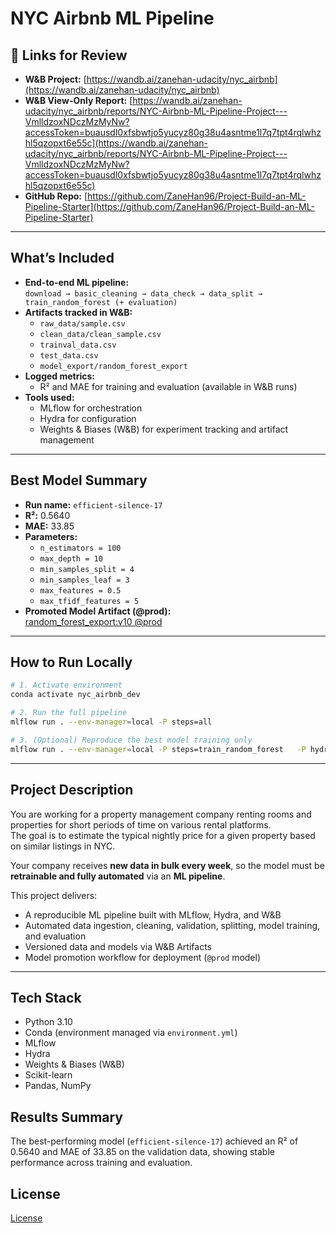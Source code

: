 # NYC Airbnb ML Pipeline

## 🔗 Links for Review

- **W&B Project:** [https://wandb.ai/zanehan-udacity/nyc_airbnb](https://wandb.ai/zanehan-udacity/nyc_airbnb)  
- **W&B View-Only Report:** [https://wandb.ai/zanehan-udacity/nyc_airbnb/reports/NYC-Airbnb-ML-Pipeline-Project---VmlldzoxNDczMzMyNw?accessToken=buausdl0xfsbwtjo5yucyz80g38u4asntme1l7q7tpt4rqlwhzhl5qzopxt6e55c](https://wandb.ai/zanehan-udacity/nyc_airbnb/reports/NYC-Airbnb-ML-Pipeline-Project---VmlldzoxNDczMzMyNw?accessToken=buausdl0xfsbwtjo5yucyz80g38u4asntme1l7q7tpt4rqlwhzhl5qzopxt6e55c)  
- **GitHub Repo:** [https://github.com/ZaneHan96/Project-Build-an-ML-Pipeline-Starter](https://github.com/ZaneHan96/Project-Build-an-ML-Pipeline-Starter)

---

## What’s Included

- **End-to-end ML pipeline:**  
  `download → basic_cleaning → data_check → data_split → train_random_forest (+ evaluation)`
- **Artifacts tracked in W&B:**  
  - `raw_data/sample.csv`  
  - `clean_data/clean_sample.csv`  
  - `trainval_data.csv`  
  - `test_data.csv`  
  - `model_export/random_forest_export`
- **Logged metrics:**  
  - R² and MAE for training and evaluation (available in W&B runs)
- **Tools used:**  
  - MLflow for orchestration  
  - Hydra for configuration  
  - Weights & Biases (W&B) for experiment tracking and artifact management

---

## Best Model Summary

- **Run name:** `efficient-silence-17`  
- **R²:** 0.5640  
- **MAE:** 33.85  
- **Parameters:**  
  - `n_estimators = 100`  
  - `max_depth = 10`  
  - `min_samples_split = 4`  
  - `min_samples_leaf = 3`  
  - `max_features = 0.5`  
  - `max_tfidf_features = 5`
- **Promoted Model Artifact (@prod):**  
  [random_forest_export:v10 @prod](https://wandb.ai/zanehan-udacity/nyc_airbnb/artifacts/model_export/random_forest_export/v10)

---

## How to Run Locally

```bash
# 1. Activate environment
conda activate nyc_airbnb_dev

# 2. Run the full pipeline
mlflow run . --env-manager=local -P steps=all

# 3. (Optional) Reproduce the best model training only
mlflow run . --env-manager=local -P steps=train_random_forest   -P hydra_options="modeling.random_forest.n_estimators=100                     modeling.random_forest.max_depth=10                     modeling.random_forest.min_samples_split=4                     modeling.random_forest.min_samples_leaf=3                     modeling.random_forest.max_features=0.5                     modeling.max_tfidf_features=5"
```

---

## Project Description

You are working for a property management company renting rooms and properties for short periods of time on various rental platforms.  
The goal is to estimate the typical nightly price for a given property based on similar listings in NYC.  

Your company receives **new data in bulk every week**, so the model must be **retrainable and fully automated** via an **ML pipeline**.

This project delivers:
- A reproducible ML pipeline built with MLflow, Hydra, and W&B  
- Automated data ingestion, cleaning, validation, splitting, model training, and evaluation  
- Versioned data and models via W&B Artifacts  
- Model promotion workflow for deployment (`@prod` model)

---

## Tech Stack
- Python 3.10
- Conda (environment managed via `environment.yml`)
- MLflow
- Hydra
- Weights & Biases (W&B)
- Scikit-learn
- Pandas, NumPy

## Results Summary
The best-performing model (`efficient-silence-17`) achieved an R² of 0.5640 and MAE of 33.85 on the validation data, showing stable performance across training and evaluation.





## License

[License](LICENSE.txt)
